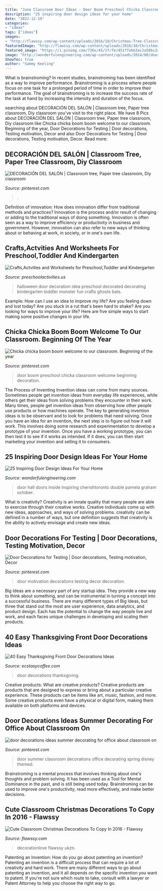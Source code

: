 ```yaml
---
title: "June Classroom Door Ideas - Door Boom Preschool Chicka Classroom Welcome Beginning Decoration"
description: "25 inspiring door design ideas for your home"
date: "2022-12-19"
categories:
- "ideas"
tags: ["ideas"]
images:
- "http://flawssy.com/wp-content/uploads/2016/10/Christmas-Tree-Classroom-Door-Ideas.jpg"
featuredImage: "http://flawssy.com/wp-content/uploads/2016/10/Christmas-Tree-Classroom-Door-Ideas.jpg"
featured_image: "https://i.pinimg.com/736x/45/1f/fe/451ffebb3ac2a58bc2a4eb1ffb6fa40b--classroom-tree-classroom-decor.jpg"
image: "http://wonderfulengineering.com/wp-content/uploads/2014/08/door-design-ideas-13.jpg"
ShowToc: true
author: "Sammy Keeling"
---
```



What is brainstroming?
In recent studies, brainstroming has been identified as a way to improve performance. Brainstroming is a process where people focus on one task for a prolonged period of time in order to improve their performance. The goal of brainstroming is to increase the success rate of the task at hand by increasing the intensity and duration of the focus.

	

		
searching about DECORACIÓN DEL SALÓN | Classroom tree, Paper tree classroom, Diy classroom you've visit to the right place. We have 8 Pics about DECORACIÓN DEL SALÓN | Classroom tree, Paper tree classroom, Diy classroom like Chicka chicka boom boom welcome to our classroom. Beginning of the year, Door Decorations for Testing | Door decorations, Testing motivation, Decor and also Door Decorations for Testing | Door decorations, Testing motivation, Decor. Read more:
		
    
## DECORACIÓN DEL SALÓN | Classroom Tree, Paper Tree Classroom, Diy Classroom

<img loading=lazy src="https://i.pinimg.com/736x/45/1f/fe/451ffebb3ac2a58bc2a4eb1ffb6fa40b--classroom-tree-classroom-decor.jpg" onerror="this.onerror=null;this.src='https://tse3.mm.bing.net/th?id=OIP.7616Hu41W9cENiCIlA-qugHaJ4&amp;pid=15.1';" alt="DECORACIÓN DEL SALÓN | Classroom tree, Paper tree classroom, Diy classroom">

_Source: pinterest.com_

>. 

	

Definition of innovation: How does innovation differ from traditional methods and practices?
Innovation is the process and/or result of changing or adding to the traditional ways of doing something. Innovation is often seen as a way to improve efficiency or productivity in business and government. However, innovation can also refer to new ways of thinking about or behaving at work, in society, or in one's own life.

    
## Crafts,Actvities And Worksheets For Preschool,Toddler And Kindergarten

<img loading=lazy src="http://www.preschoolactivities.us/wp-content/uploads/2015/10/halloween-door-decoration-idea-2.jpg" onerror="this.onerror=null;this.src='https://tse1.mm.bing.net/th?id=OIP.NQV2TytJRm9u7PgQjsokRQHaJ6&amp;pid=15.1';" alt="Crafts,Actvities and Worksheets for Preschool,Toddler and Kindergarten">

_Source: preschoolactivities.us_

>halloween door decoration idea preschool decorated decorating kindergarten toddler monster fun crafts ghosts bats. 

	

Example: How can I use an idea to improve my life?
Are you feeling down and lost today? Are you stuck in a rut that's been hard to shake? Are you looking for ways to improve your life? Here are five simple ways to start making some positive changes in your life.

    
## Chicka Chicka Boom Boom Welcome To Our Classroom. Beginning Of The Year

<img loading=lazy src="https://i.pinimg.com/736x/bd/29/2b/bd292b470cd050858a33f95672106642.jpg" onerror="this.onerror=null;this.src='https://tse1.mm.bing.net/th?id=OIP.p_yyckDN-vzmxF1jEJ6XXAHaNK&amp;pid=15.1';" alt="Chicka chicka boom boom welcome to our classroom. Beginning of the year">

_Source: pinterest.com_

>door boom preschool chicka classroom welcome beginning decoration. 

	

The Process of Inventing
Invention ideas can come from many sources. Sometimes people get invention ideas from everyday life experiences, while others get their ideas from solving problems they encounter in their work. Many times, people get invention ideas from observing how other people use products or how machines operate. The key to generating invention ideas is to be observant and to look for problems that need solving.
Once you have an idea for an invention, the next step is to figure out how it will work. This involves doing some research and experimentation to develop a prototype of your invention. Once you have a working prototype, you can then test it to see if it works as intended. If it does, you can then start marketing your invention and selling it to consumers.

    
## 25 Inspiring Door Design Ideas For Your Home

<img loading=lazy src="http://wonderfulengineering.com/wp-content/uploads/2014/08/door-design-ideas-13.jpg" onerror="this.onerror=null;this.src='https://tse2.mm.bing.net/th?id=OIP.VI_qDwOmU4y6g8abflC7awHaJ4&amp;pid=15.1';" alt="25 Inspiring Door Design Ideas For Your Home">

_Source: wonderfulengineering.com_

>door hall doors inside inspiring cherishtoronto double pamela graham october. 

	

What is creativity?
Creativity is an innate quality that many people are able to exercise through their creative works. Creative individuals come up with new ideas, approaches, and ways of solving problems. creativity can be defined in a number of ways, but one definition suggests that creativity is the ability to actively envisage and create new ideas.

    
## Door Decorations For Testing | Door Decorations, Testing Motivation, Decor

<img loading=lazy src="https://i.pinimg.com/736x/98/42/be/9842be662db9335b0a0a4879c512781e--motivation-decorations.jpg" onerror="this.onerror=null;this.src='https://tse1.mm.bing.net/th?id=OIP.QgIffOTBUzmksi2BKot6VgHaJ6&amp;pid=15.1';" alt="Door Decorations for Testing | Door decorations, Testing motivation, Decor">

_Source: pinterest.com_

>door motivation decorations testing decor decoration. 

	

Big Ideas are a necessary part of any startup idea. They provide a new way to think about something, and can be instrumental in turning a concept into a successful business. There are many different types of Big Ideas, but three that stand out the most are user experience, data analytics, and product design. Each has the potential to change the way people live and work, and each faces unique challenges in developing and scaling their products.

    
## 40 Easy Thanksgiving Front Door Decorations Ideas

<img loading=lazy src="https://i1.wp.com/www.ecstasycoffee.com/wp-content/uploads/2016/10/Thanksgiving-Front-Door-Decorations-Ideas-11.jpg" onerror="this.onerror=null;this.src='https://tse1.mm.bing.net/th?id=OIP.dj2HYg9eTNueSNF-1vowSQHaLL&amp;pid=15.1';" alt="40 Easy Thanksgiving Front Door Decorations Ideas">

_Source: ecstasycoffee.com_

>door decorations thanksgiving. 

	

Creative products: What are creative products?
Creative products are products that are designed to express or bring about a particular creative experience. These products can be items like art, music, fashion, and more. Some creative products even have a physical or digital form, making them available on both platforms and devices.

    
## Door Decorations Ideas Summer Decorating For Office About Classroom On

<img loading=lazy src="https://i.pinimg.com/736x/83/2e/d6/832ed6b0a047d9f7a4631bdede774b1a.jpg" onerror="this.onerror=null;this.src='https://tse3.mm.bing.net/th?id=OIP.Ll4ofu3HAkjeJs58YI9YrAHaMG&amp;pid=15.1';" alt="door decorations ideas summer decorating for office about classroom on">

_Source: pinterest.com_

>door summer classroom decorations office decorating spring disney themed. 

	

Brainstroming is a mental process that involves thinking about one's thoughts and problem solving. It has been used as a Tool for Mental Dominance in the past, and is still being used today. Brainstroming can be used to improve one's productivity, read more effectively, and make better decisions.

    
## Cute Classroom Christmas Decorations To Copy In 2016 - Flawssy

<img loading=lazy src="http://flawssy.com/wp-content/uploads/2016/10/Christmas-Tree-Classroom-Door-Ideas.jpg" onerror="this.onerror=null;this.src='https://tse2.mm.bing.net/th?id=OIP.tVFaLXM1Lrl9y7DL2S7GUgHaJ4&amp;pid=15.1';" alt="Cute Classroom Christmas Decorations To Copy In 2016 - Flawssy">

_Source: flawssy.com_

>decorationlove flawssy ukzn. 

	

Patenting an Invention: How do you go about patenting an invention?
Patenting an invention is a difficult process that can require a lot of creativity and hard work. There are many different ways to go about patenting an invention, and it all depends on the specific invention you want to patent. If you're not sure which route to take, consult with a lawyer or Patent Attorney to help you choose the right way to go.

